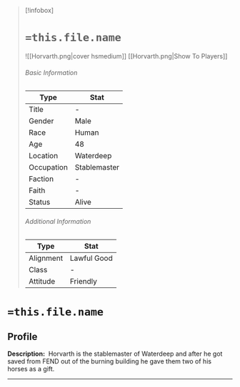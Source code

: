 > [!infobox]
> # `=this.file.name`
> ![[Horvarth.png|cover hsmedium]]
> [[Horvarth.png|Show To Players]]
> ###### Basic Information
> Type |  Stat |
> ---|---|
> Title | - |
> Gender | Male |
> Race | Human |
> Age | 48 |
> Location | Waterdeep |
> Occupation | Stablemaster |
> Faction | - |
> Faith | - |
> Status | Alive |
> ###### Additional Information
> Type |  Stat |
> ---|---|
> Alignment | Lawful Good |
> Class | - |
> Attitude | Friendly |

# `=this.file.name`
## Profile

**Description:** 
Horvarth is the stablemaster of Waterdeep and after he got saved from FEND out of the burning building he gave them two of his horses as a gift.

---